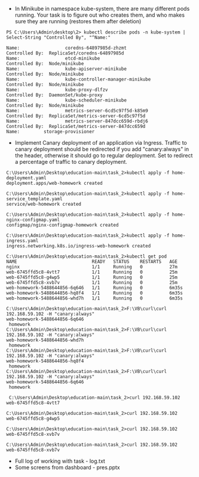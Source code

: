 * In Minikube in namespace kube-system, there are many different pods running. Your task is to figure out who creates them, and who makes sure they are running (restores them after deletion)
```
PS C:\Users\Admin\desktop\2> kubectl describe pods -n kube-system | Select-String "Controlled By", "^Name:"

Name:                 coredns-64897985d-zhzmt
Controlled By:  ReplicaSet/coredns-64897985d
Name:                 etcd-minikube
Controlled By:  Node/minikube
Name:                 kube-apiserver-minikube
Controlled By:  Node/minikube
Name:                 kube-controller-manager-minikube
Controlled By:  Node/minikube
Name:                 kube-proxy-dlfzv
Controlled By:  DaemonSet/kube-proxy
Name:                 kube-scheduler-minikube
Controlled By:  Node/minikube
Name:                 metrics-server-6cd5c97f5d-k85m9
Controlled By:  ReplicaSet/metrics-server-6cd5c97f5d
Name:                 metrics-server-847dcc659d-rbdj6
Controlled By:  ReplicaSet/metrics-server-847dcc659d
Name:         storage-provisioner
```

* Implement Canary deployment of an application via Ingress. Traffic to canary deployment should be redirected if you add "canary:always" in the header, otherwise it should go to regular deployment. Set to redirect a percentage of traffic to canary deployment.

```
C:\Users\Admin\Desktop\education-main\task_2>kubectl apply -f home-deployment.yaml
deployment.apps/web-homework created

C:\Users\Admin\Desktop\education-main\task_2>kubectl apply -f home-service_template.yaml
service/web-homework created

C:\Users\Admin\Desktop\education-main\task_2>kubectl apply -f home-nginx-configmap.yaml
configmap/nginx-configmap-homework created

C:\Users\Admin\Desktop\education-main\task_2>kubectl apply -f home-ingress.yaml
ingress.networking.k8s.io/ingress-web-homework created

C:\Users\Admin\Desktop\education-main\task_2>kubectl get pod
NAME                            READY   STATUS    RESTARTS   AGE
nginx                           1/1     Running   0          27m
web-6745ffd5c8-4vtt7            1/1     Running   0          25m
web-6745ffd5c8-g4wp5            1/1     Running   0          25m
web-6745ffd5c8-xvb7v            1/1     Running   0          25m
web-homework-5488644856-6q646   1/1     Running   0          6m35s
web-homework-5488644856-hq8f4   1/1     Running   0          6m35s
web-homework-5488644856-whd7h   1/1     Running   0          6m35s

C:\Users\Admin\Desktop\education-main\task_2>F:\VB\curl\curl 192.168.59.102 -H "canary:always"
web-homework-5488644856-6q646
 homework
C:\Users\Admin\Desktop\education-main\task_2>F:\VB\curl\curl 192.168.59.102 -H "canary:always"
web-homework-5488644856-whd7h
 homework
C:\Users\Admin\Desktop\education-main\task_2>F:\VB\curl\curl 192.168.59.102 -H "canary:always"
web-homework-5488644856-hq8f4
 homework
C:\Users\Admin\Desktop\education-main\task_2>F:\VB\curl\curl 192.168.59.102 -H "canary:always"
web-homework-5488644856-6q646
 homework
 
 C:\Users\Admin\Desktop\education-main\task_2>curl 192.168.59.102
web-6745ffd5c8-4vtt7

C:\Users\Admin\Desktop\education-main\task_2>curl 192.168.59.102
web-6745ffd5c8-g4wp5

C:\Users\Admin\Desktop\education-main\task_2>curl 192.168.59.102
web-6745ffd5c8-xvb7v

C:\Users\Admin\Desktop\education-main\task_2>curl 192.168.59.102
web-6745ffd5c8-xvb7v
```


* Full log of working with task - log.txt
* Some screens from dashboard - pres.pptx
